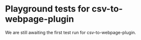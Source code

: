 # Playground tests for csv-to-webpage-plugin
We are still awaiting the first test run for csv-to-webpage-plugin.
